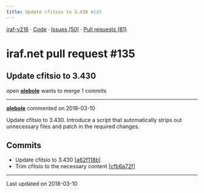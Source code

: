 ```yaml
---
title: Update cfitsio to 3.430 #135
---
```


[iraf-v216](/iraf-v216) · [Code](https://github.com/iraf-community/iraf/tree/iraf-v216) · [Issues (50)](/iraf-v216/issues) · [Pull requests (81)](/iraf-v216/issues/pulls)

# iraf.net pull request #135
## Update cfitsio to 3.430
*open* **[olebole](https://github.com/olebole)** wants to merge 1 commits

- - - -

**[olebole](https://github.com/olebole)** commented on 2018-03-10

Update cfitsio to 3.430. Introduce a script that automatically strips
out unnecessary files and patch in the required changes.

## Commits

* Update cfitsio to 3.430 [[a62f118b](https://github.com/iraf-community/iraf/commit/a62f118b9f9106d2b7ec24e260dda173b9c78fd5)]
* Trim cfitsio to the necessary content [[cfb6a72f](https://github.com/iraf-community/iraf/commit/cfb6a72fa046238fc1a4d37dba8df83d67e39490)]

- - - -

Last updated on 2018-03-10
